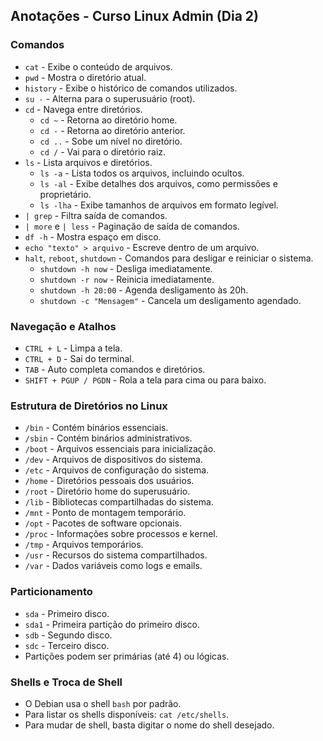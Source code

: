 ## Anotações - Curso Linux Admin (Dia 2)

### Comandos

- `cat` - Exibe o conteúdo de arquivos.
- `pwd` - Mostra o diretório atual.
- `history` - Exibe o histórico de comandos utilizados.
- `su -` - Alterna para o superusuário (root).
- `cd` - Navega entre diretórios.
  - `cd ~` - Retorna ao diretório home.
  - `cd -` - Retorna ao diretório anterior.
  - `cd ..` - Sobe um nível no diretório.
  - `cd /` - Vai para o diretório raiz.
- `ls` - Lista arquivos e diretórios.
  - `ls -a` - Lista todos os arquivos, incluindo ocultos.
  - `ls -al` - Exibe detalhes dos arquivos, como permissões e proprietário.
  - `ls -lha` - Exibe tamanhos de arquivos em formato legível.
- `| grep` - Filtra saída de comandos.
- `| more` e `| less` - Paginação de saída de comandos.
- `df -h` - Mostra espaço em disco.
- `echo "texto" > arquivo` - Escreve dentro de um arquivo.
- `halt`, `reboot`, `shutdown` - Comandos para desligar e reiniciar o sistema.
  - `shutdown -h now` - Desliga imediatamente.
  - `shutdown -r now` - Reinicia imediatamente.
  - `shutdown -h 20:00` - Agenda desligamento às 20h.
  - `shutdown -c "Mensagem"` - Cancela um desligamento agendado.

### Navegação e Atalhos

- `CTRL + L` - Limpa a tela.
- `CTRL + D` - Sai do terminal.
- `TAB` - Auto completa comandos e diretórios.
- `SHIFT + PGUP / PGDN` - Rola a tela para cima ou para baixo.

### Estrutura de Diretórios no Linux

- `/bin` - Contém binários essenciais.
- `/sbin` - Contém binários administrativos.
- `/boot` - Arquivos essenciais para inicialização.
- `/dev` - Arquivos de dispositivos do sistema.
- `/etc` - Arquivos de configuração do sistema.
- `/home` - Diretórios pessoais dos usuários.
- `/root` - Diretório home do superusuário.
- `/lib` - Bibliotecas compartilhadas do sistema.
- `/mnt` - Ponto de montagem temporário.
- `/opt` - Pacotes de software opcionais.
- `/proc` - Informações sobre processos e kernel.
- `/tmp` - Arquivos temporários.
- `/usr` - Recursos do sistema compartilhados.
- `/var` - Dados variáveis como logs e emails.

### Particionamento

- `sda` - Primeiro disco.
- `sda1` - Primeira partição do primeiro disco.
- `sdb` - Segundo disco.
- `sdc` - Terceiro disco.
- Partições podem ser primárias (até 4) ou lógicas.

### Shells e Troca de Shell

- O Debian usa o shell `bash` por padrão.
- Para listar os shells disponíveis: `cat /etc/shells`.
- Para mudar de shell, basta digitar o nome do shell desejado.
